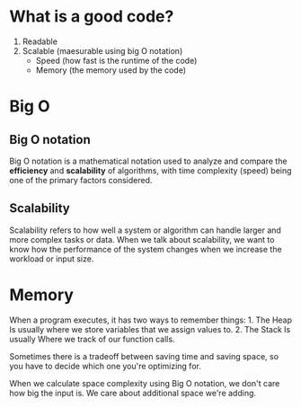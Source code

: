# What is a good code?

1. Readable
2. Scalable (maesurable using big O notation)
    * Speed (how fast is the runtime of the code)
    * Memory (the memory used by the code)

# Big O

## Big O notation

Big O notation is a mathematical notation used to analyze and compare the **efficiency** and **scalability** of algorithms,
with time complexity (speed) being one of the primary factors considered.

## Scalability

Scalability refers to how well a system or algorithm can handle larger and more complex tasks or data. When we talk about scalability,
we want to know how the performance of the system changes when we increase the workload or input size.

# Memory

When a program executes, it has two ways to remember things: 
    1. The Heap
        Is usually where we store variables that we assign values to.
    2. The Stack
        Is usually Where we track of our function calls.

Sometimes there is a tradeoff between saving time and saving space, so you have to decide which one you're optimizing for.

When we calculate space complexity using Big O notation, we don't care how big the input is.
We care about additional space we're adding.
